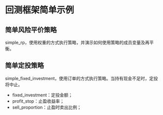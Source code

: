 # 回测框架简单示例

## 简单风险平价策略

simple_rp，使用权重的方式执行策略，并演示如何使用策略的成员变量及再平衡。

## 简单定投策略

simple_fixed_investment，使用订单的方式执行策略。当持有现金不足时，定投将中止。

- fixed_investment：定投金额；
- profit_stop：止盈收益率；
- sell_proportion：止盈时卖出比例；